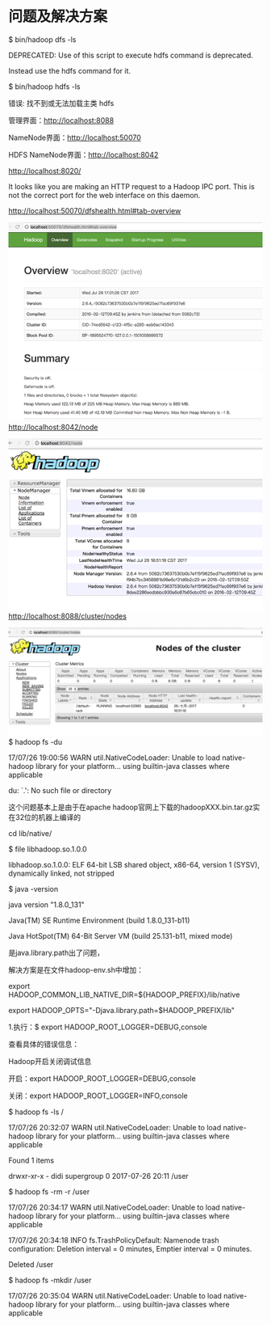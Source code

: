 # 问题及解决方案

$ bin/hadoop dfs -ls

DEPRECATED: Use of this script to execute hdfs command is deprecated.

Instead use the hdfs command for it.

$ bin/hadoop hdfs -ls

错误: 找不到或无法加载主类 hdfs

管理界面：[http://localhost:8088](http://localhost:8088)

NameNode界面：[http://localhost:50070](http://localhost:50070)

HDFS NameNode界面：[http://localhost:8042](http://localhost:8042)

[http://localhost:8020/](http://localhost:8020/)

It looks like you are making an HTTP request to a Hadoop IPC port. This is not the correct port for the web interface on this daemon.

[http://localhost:50070/dfshealth.html\#tab-overview](http://localhost:50070/dfshealth.html#tab-overview)

![](/assets/import1.png)[http://localhost:8042/node](http://localhost:8042/node)

![](/assets/import2.png)[http://localhost:8088/cluster/nodes](http://localhost:8088/cluster/nodes)

![](/assets/import3.png)$ hadoop fs -du

17/07/26 19:00:56 WARN util.NativeCodeLoader: Unable to load native-hadoop library for your platform... using builtin-java classes where applicable

du: \`.': No such file or directory

这个问题基本上是由于在apache hadoop官网上下载的hadoopXXX.bin.tar.gz实在32位的机器上编译的

cd lib/native/

$ file libhadoop.so.1.0.0

libhadoop.so.1.0.0: ELF 64-bit LSB shared object, x86-64, version 1 \(SYSV\), dynamically linked, not stripped

$   java -version

java version "1.8.0\_131"

Java\(TM\) SE Runtime Environment \(build 1.8.0\_131-b11\)

Java HotSpot\(TM\) 64-Bit Server VM \(build 25.131-b11, mixed mode\)

是java.library.path出了问题，

解决方案是在文件hadoop-env.sh中增加：

export HADOOP\_COMMON\_LIB\_NATIVE\_DIR=${HADOOP\_PREFIX}/lib/native

export HADOOP\_OPTS="-Djava.library.path=$HADOOP\_PREFIX/lib"

1.执行：$ export HADOOP\_ROOT\_LOGGER=DEBUG,console

查看具体的错误信息：

Hadoop开启关闭调试信息

开启：export HADOOP\_ROOT\_LOGGER=DEBUG,console

关闭：export HADOOP\_ROOT\_LOGGER=INFO,console

$ hadoop fs -ls /

17/07/26 20:32:07 WARN util.NativeCodeLoader: Unable to load native-hadoop library for your platform... using builtin-java classes where applicable

Found 1 items

drwxr-xr-x   - didi supergroup          0 2017-07-26 20:11 /user

$ hadoop fs -rm -r /user

17/07/26 20:34:17 WARN util.NativeCodeLoader: Unable to load native-hadoop library for your platform... using builtin-java classes where applicable

17/07/26 20:34:18 INFO fs.TrashPolicyDefault: Namenode trash configuration: Deletion interval = 0 minutes, Emptier interval = 0 minutes.

Deleted /user

$ hadoop fs -mkdir /user

17/07/26 20:35:04 WARN util.NativeCodeLoader: Unable to load native-hadoop library for your platform... using builtin-java classes where applicable



